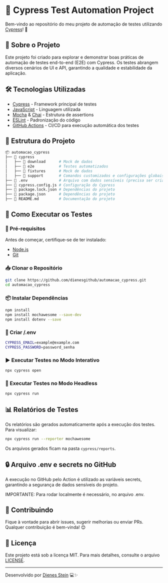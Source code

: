 # 🧪 Cypress Test Automation Project

Bem-vindo ao repositório do meu projeto de automação de testes utilizando [Cypress](https://www.cypress.io/)! 🚀

## 📌 Sobre o Projeto

Este projeto foi criado para explorar e demonstrar boas práticas de automação de testes end-to-end (E2E) com Cypress. Os testes abrangem diversos cenários de UI e API, garantindo a qualidade e estabilidade da aplicação.

## 🛠️ Tecnologias Utilizadas

- [Cypress](https://www.cypress.io/) - Framework principal de testes
- [JavaScript](https://developer.mozilla.org/pt-BR/docs/Web/JavaScript) - Linguagem utilizada
- [Mocha](https://mochajs.org/) & [Chai](https://www.chaijs.com/) - Estrutura de assertions
- [ESLint](https://eslint.org/) - Padronização do código
- [GitHub Actions](https://github.com/features/actions) - CI/CD para execução automática dos testes

## 📂 Estrutura do Projeto

```sh
📦 automacao_cypress
├── 📂 cypress
│   ├── 📂 download      # Mock de dados
│   ├── 📂 e2e           # Testes automatizados
│   ├── 📂 fixtures      # Mock de dados
│   ├── 📂 support       # Comandos customizados e configurações globais
├── 📜 .env              # Arquivo com dados sensíveis (precisa ser criado para execução local)
├── 📜 cypress.config.js # Configuração do Cypress
├── 📜 package.lock.json # Dependências do projeto
├── 📜 package.json      # Dependências do projeto
├── 📜 README.md         # Documentação do projeto
```

## 🚀 Como Executar os Testes

### 🔧 Pré-requisitos

Antes de começar, certifique-se de ter instalado:

- [Node.js](https://nodejs.org/en/)
- [Git](https://git-scm.com/)

### 📥 Clonar o Repositório

```sh
git clone https://github.com/dienesgithub/automacao_cypress.git
cd automacao_cypress
```

### 📦 Instalar Dependências

```sh
npm install
npm install mochawesome --save-dev
npm install dotenv --save
```

### 📄 Criar /.env

```sh
CYPRESS_EMAIL=example@example.com
CYPRESS_PASSWORD=password_senha
```

### ▶️ Executar Testes no Modo Interativo

```sh
npx cypress open
```

### 🤖 Executar Testes no Modo Headless

```sh
npx cypress run
```

## 📊 Relatórios de Testes

Os relatórios são gerados automaticamente após a execução dos testes. Para visualizar:

```sh
npx cypress run --reporter mochawesome
```

Os arquivos gerados ficam na pasta `cypress/reports`.

## 🔒 Arquivo .env e secrets no GitHub

A execução no GitHub pelo Action é utilizado as variáveis secrets, garantindo a segurança de dados sensíveis do projeto.

IMPORTANTE: Para rodar localmente é necessário, no arquivo .env.

## 🤝 Contribuindo

Fique à vontade para abrir issues, sugerir melhorias ou enviar PRs. Qualquer contribuição é bem-vinda! 😊

## 📄 Licença

Este projeto está sob a licença MIT. Para mais detalhes, consulte o arquivo [LICENSE](LICENSE).

---

Desenvolvido por [Dienes Stein](https://github.com/dienesgithub) 💻✨


